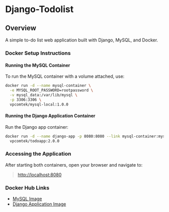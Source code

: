 # Django-Todolist

## Overview
A simple to-do list web application built with Django, MySQL, and Docker.

### Docker Setup Instructions

#### Running the MySQL Container
To run the MySQL container with a volume attached, use:
```bash
docker run -d --name mysql-container \
  -e MYSQL_ROOT_PASSWORD=rootpassword \
  -v mysql_data:/var/lib/mysql \
  -p 3306:3306 \
  vpcomtek/mysql-local:1.0.0
```
#### Running the Django Application Container
Run the Django app container:
```bash
docker run -d --name django-app -p 8080:8080 --link mysql-container:mysql-container \
  vpcomtek/todoapp:2.0.0

```
### Accessing the Application
After starting both containers, open your browser and navigate to:

> [http://localhost:8080](http://localhost:8080)


### Docker Hub Links
* [MySQL Image](https://hub.docker.com/r/vpcomtek/mysql-local)
* [Django Application Image](https://hub.docker.com/r/vpcomtek/todoapp)
